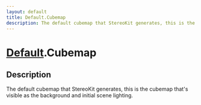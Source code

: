 ```yaml
---
layout: default
title: Default.Cubemap
description: The default cubemap that StereoKit generates, this is the cubemap that's visible as the background and initial scene lighting.
---
```

# [Default]({{site.url}}/Pages/Reference/Default.html).Cubemap

## Description
The default cubemap that StereoKit generates, this is
the cubemap that's visible as the background and initial scene
lighting.

